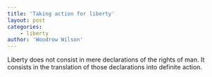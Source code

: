 ```yaml
---
title: 'Taking action for liberty'
layout: post
categories:
    - liberty
author: 'Woodrow Wilson'
---
```


Liberty does not consist in mere declarations of the rights of man. It consists in the translation of those declarations into definite action.

